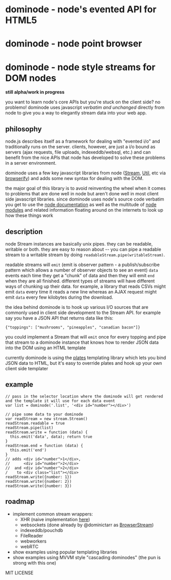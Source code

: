 # dominode - node's evented API for HTML5
# dominode - node point browser
# dominode - node style streams for DOM nodes

**still alpha/work in progress**

you want to learn node's core APIs but you're stuck on the client side? no problemo! dominode uses javascript _verbatim and unchanged_ directly from node to give you a way to elegantly stream data into your web app.

## philosophy

node.js describes itself as a framework for dealing with "evented i/o" and traditionally runs on the server. clients, however, are just a i/o bound as servers (ajax requests, file uploads, indexeddb/websql, etc.) and can benefit from the nice APIs that node has developed to solve these problems in a server environment.

dominode uses a few key javascript libraries from node ([Stream](http://nodejs.org/api/stream.html), [Util](http://nodejs.org/api/util.html), etc via [browserify](https://github.com/substack/node-browserify)) and adds some new syntax for dealing with the DOM.

the major goal of this library is to avoid reinventing the wheel when it comes to problems that are done well in node but aren't done well in most client side javascript libraries. since dominode uses node's source code verbatim you get to use the [node documentation](http://nodejs.org/api/) as well as the multitude of [node modules](http://search.npmjs.org) and related information floating around on the internets to look up how these things work

## description

node Stream instances are basically unix pipes. they can be readable, writable or both. they are easy to reason about -- you can pipe a readable stream to a writable stream by doing `readableStream.pipe(writableStream)`.

readable streams will `emit` (emit is observer pattern - a publish/subscribe pattern which allows a number of observer objects to see an event) `data` events each time they get a "chunk" of data and then they will emit `end` when they are all finished. different types of streams will have different ways of chunking up their data. for example, a library that reads CSVs might emit `data` every time it reads a new line whereas an AJAX request might emit `data` every few kilobytes during the download.

the idea behind dominode is to hook up various I/O sources that are commonly used in client side development to the Stream API. for example say you have a JSON API that returns data like this:

    {"toppings": ["mushrooms", "pineapples", "canadian bacon"]}

you could implement a Stream that will `emit` once for every topping and pipe that stream to a dominode instance that knows how to render JSON data into the DOM using an HTML template

currently dominode is using the [plates](https://github.com/flatiron/plates) templating library which lets you bind JSON data to HTML, but it's easy to override plates and hook up your own client side templater

## example

    // pass in the selector location where the dominode will get rendered and the template it will use for each data event
    var list = dominode('.list', '<div id="number"></div>')
    
    // pipe some data to your dominode
    var readStream = new stream.Stream()
    readStream.readable = true
    readStream.pipe(list)
    readStream.write = function (data) {
      this.emit('data', data); return true
    }
    readStream.end = function (data) {
      this.emit('end')
    }
    // adds <div id="number">1</div>,
    //      <div id="number">2</div>
    //  and <div id="number">2</div>
    /    to <div class="list"></div>
    readStream.write({number: 1})
    readStream.write({number: 2})
    readStream.write({number: 3})

## roadmap

 - implement common stream wrappers:
   - XHR (naive implementation [here](https://github.com/maxogden/streaming-xhr-example/blob/master/attachments/streaming-xhr.js#L78))
   - websockets (done already by @dominictarr as [BrowserStream](https://github.com/dominictarr/browser-stream))
   - indexeddb/pouchdb
   - FileReader
   - webworkers
   - webRTC
 - show examples using popular templating libraries
 - show examples using MVVM style "cascading dominodes" (the pun is strong with this one)

MIT LICENSE